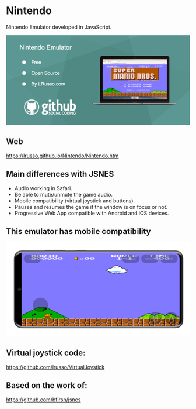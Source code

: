 # Nintendo

Nintendo Emulator developed in JavaScript.

![alt screenshot](https://raw.githubusercontent.com/lrusso/Nintendo/master/Nintendo1.png)

## Web

https://lrusso.github.io/Nintendo/Nintendo.htm

## Main differences with JSNES

* Audio working in Safari.
* Be able to mute/unmute the game audio.
* Mobile compatibility (virtual joystick and buttons).
* Pauses and resumes the game if the window is on focus or not.
* Progressive Web App compatible with Android and iOS devices.

## This emulator has mobile compatibility

![alt screenshot](https://raw.githubusercontent.com/lrusso/Nintendo/master/Nintendo2.png)

## Virtual joystick code:

https://github.com/lrusso/VirtualJoystick

## Based on the work of:

https://github.com/bfirsh/jsnes
